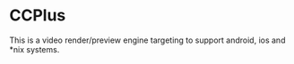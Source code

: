 CCPlus
======

This is a video render/preview engine targeting to support android, ios and *nix systems.

